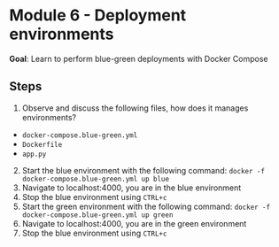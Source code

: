 # Module 6 - Deployment environments

**Goal**: Learn to perform blue-green deployments with Docker Compose

## Steps

1. Observe and discuss the following files, how does it manages environments?

- `docker-compose.blue-green.yml`
- `Dockerfile`
- `app.py`

2. Start the blue environment with the following command: `docker -f docker-compose.blue-green.yml up blue`
3. Navigate to localhost:4000, you are in the blue environment
4. Stop the blue environment using `CTRL+c`
5. Start the green environment with the following command: `docker -f docker-compose.blue-green.yml up green`
6. Navigate to localhost:4000, you are in the green environment
7. Stop the blue environment using `CTRL+c`
